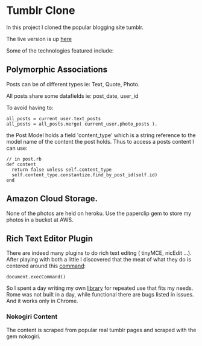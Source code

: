 # Tumblr Clone


In this project I cloned the popular blogging site tumblr.

The live version is up [here](http://tumblr-clone.herokuapp.com/)

Some of the technologies featured include:


## Polymorphic Associations
 
Posts can be of different types ie: Text, Quote, Photo.

All posts share some datafields ie: post_date, user_id

To avoid having to:

    all_posts = current_user.text_posts
    all_posts = all_posts.merge( current_user.photo_posts ).
    
the Post Model holds a field 'content_type' which is a string reference to the model name of the content the post holds. Thus to access a posts content I can use: 
    
    // in post.rb
    def content
      return false unless self.content_type
      self.content_type.constantize.find_by_post_id(self.id)
    end
    
## Amazon Cloud Storage.
 
None of the photos are held on heroku.  Use the paperclip gem to store my photos in a bucket at AWS.

## Rich Text Editor Plugin
 
There are indeed many plugins to do rich text editng ( tinyMCE, nicEdit ...).  After playing with both a little I discovered that the meat of what they do is centered around this [command](https://developer.mozilla.org/en-US/docs/Web/API/document.execCommand):

    document.execCommand()  
    
So I spent a day writing my own [library](https://github.com/breadbaker/Breaditor) for repeated use that fits my needs.  Rome was not built in a day, while functional there are bugs listed in issues.  And it works only in Chrome.

### Nokogiri Content

The content is scraped from popular real tumblr pages and scraped with the gem nokogiri.

